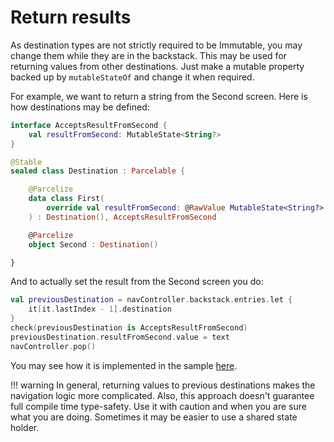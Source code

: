 # Return results

As destination types are not strictly required to be Immutable, you may change them while they are in the backstack. This may be used for returning values from other destinations. Just make a mutable property backed up by `mutableStateOf` and change it when required.

For example, we want to return a string from the Second screen. Here is how destinations may be defined:

```kotlin
interface AcceptsResultFromSecond {
    val resultFromSecond: MutableState<String?>
}

@Stable
sealed class Destination : Parcelable {

    @Parcelize
    data class First(
        override val resultFromSecond: @RawValue MutableState<String?> = mutableStateOf(null)
    ) : Destination(), AcceptsResultFromSecond

    @Parcelize
    object Second : Destination()

}
```

And to actually set the result from the Second screen you do:

```kotlin
val previousDestination = navController.backstack.entries.let {
    it[it.lastIndex - 1].destination
}
check(previousDestination is AcceptsResultFromSecond)
previousDestination.resultFromSecond.value = text
navController.pop()
```

You may see how it is implemented in the sample [here](https://github.com/olshevski/compose-navigation-reimagined/blob/main/sample/src/main/kotlin/dev/olshevski/navigation/reimagined/sample/ui/demo/ReturnResultsScreen.kt).

!!! warning
    In general, returning values to previous destinations makes the navigation logic more complicated. Also, this approach doesn't guarantee full compile time type-safety. Use it with caution and when you are sure what you are doing. Sometimes it may be easier to use a shared state holder. 